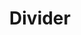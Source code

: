 ---
layout: pattern.njk
tags: 
    - lean_components_fr
key: divider-lean_fr
title: Divider
parent: basics-lean_fr
image: lean/overview/divider.webp
keywords: divider, space, abstand, weissraum
order: 20
availablelanguages: 
    - de
    - en
---